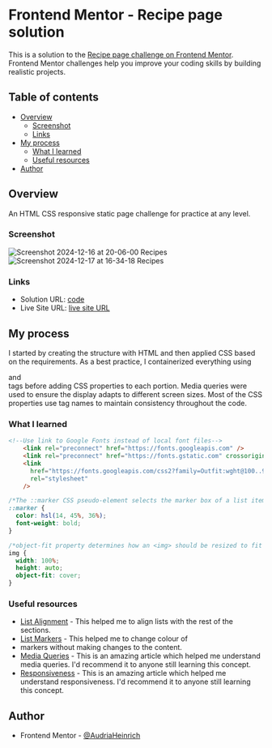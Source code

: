# Frontend Mentor - Recipe page solution

This is a solution to the [Recipe page challenge on Frontend Mentor](https://www.frontendmentor.io/challenges/recipe-page-KiTsR8QQKm). Frontend Mentor challenges help you improve your coding skills by building realistic projects. 

## Table of contents

- [Overview](#overview)
  - [Screenshot](#screenshot)
  - [Links](#links)
- [My process](#my-process)
  - [What I learned](#what-i-learned)
  - [Useful resources](#useful-resources)
- [Author](#author)

## Overview

An HTML CSS responsive static page challenge for practice at any level.

### Screenshot

![Screenshot 2024-12-16 at 20-06-00 Recipes](https://github.com/user-attachments/assets/be9573fa-f4cd-4c9b-93d1-26a34b6c506b)
![Screenshot 2024-12-17 at 16-34-18 Recipes](https://github.com/user-attachments/assets/0d768be1-9efe-4308-86be-4dbf2f838358)

### Links

- Solution URL: [code](assets)
- Live Site URL: [live site URL](https://audriaheinrich.github.io/recipe-page/index.html)

## My process

I started by creating the structure with HTML and then applied CSS based on the requirements. As a best practice, I containerized everything using <article> and <section> tags before adding CSS properties to each portion. Media queries were used to ensure the display adapts to different screen sizes. Most of the CSS properties use tag names to maintain consistency throughout the code. 

### What I learned


```html
<!--Use link to Google Fonts instead of local font files-->
    <link rel="preconnect" href="https://fonts.googleapis.com" />
    <link rel="preconnect" href="https://fonts.gstatic.com" crossorigin />
    <link
      href="https://fonts.googleapis.com/css2?family=Outfit:wght@100..900&family=Young+Serif&display=swap"
      rel="stylesheet"
    />
```


```css
/*The ::marker CSS pseudo-element selects the marker box of a list item, which typically contains a bullet or number*/
::marker {
  color: hsl(14, 45%, 36%);
  font-weight: bold;
}
```

```css
/*object-fit property determines how an <img> should be resized to fit its container*/
img {
  width: 100%;
  height: auto;
  object-fit: cover;
}
```

### Useful resources

- [List Alignment](https://www.geeksforgeeks.org/how-to-remove-indentation-from-an-unordered-list-item-using-css/) - This helped me to align lists with the rest of the sections.
- [List Markers](https://developer.mozilla.org/en-US/docs/Web/CSS/::marker) - This helped me to change colour of <li> markers without making changes to the content.
- [Media Queries](https://www.geeksforgeeks.org/how-to-remove-indentation-from-an-unordered-list-item-using-css/https://www.geeksforgeeks.org/how-to-remove-indentation-from-an-unordered-list-item-using-css/) - This is an amazing article which helped me understand media queries. I'd recommend it to anyone still learning this concept.
- [Responsiveness](https://www.freecodecamp.org/news/css-responsive-image-tutorial/) - This is an amazing article which helped me understand responsiveness. I'd recommend it to anyone still learning this concept.

## Author

- Frontend Mentor - [@AudriaHeinrich](https://www.frontendmentor.io/profile/AudriaHeinrich)

